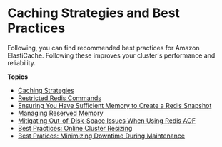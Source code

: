 # Caching Strategies and Best Practices<a name="BestPractices"></a>

Following, you can find recommended best practices for Amazon ElastiCache\. Following these improves your cluster's performance and reliability\. 

**Topics**
+ [Caching Strategies](Strategies.md)
+ [Restricted Redis Commands](RestrictedCommands.md)
+ [Ensuring You Have Sufficient Memory to Create a Redis Snapshot](BestPractices.BGSAVE.md)
+ [Managing Reserved Memory](redis-memory-management.md)
+ [Mitigating Out\-of\-Disk\-Space Issues When Using Redis AOF](BestPractices.AOF.md)
+ [Best Practices: Online Cluster Resizing](best-practices-online-resharding.md)
+ [Best Pratices: Minimizing Downtime During Maintenance](BestPractices.MinimizeDowntime.md)